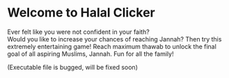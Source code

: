 # Welcome to Halal Clicker

Ever felt like you were not confident in your faith?	
Would you like to increase your chances of reaching Jannah?	
Then try this extremely entertaining game! Reach maximum thawab to unlock the final goal of all aspiring Muslims, Jannah.
Fun for all the family!

(Executable file is bugged, will be fixed soon)
